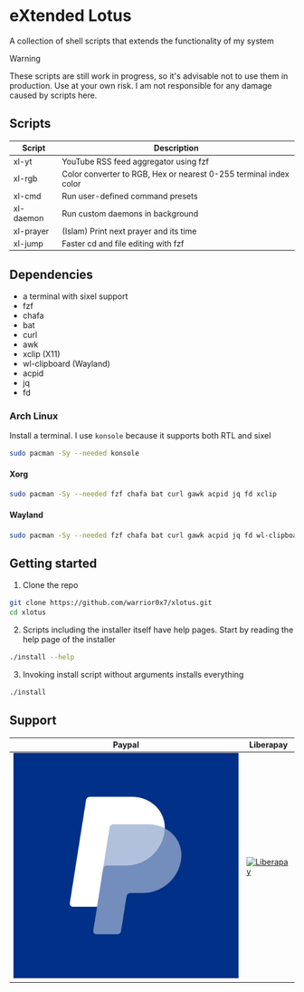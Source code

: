 # eXtended Lotus
A collection of shell scripts that extends the functionality of my system

> [!Warning]
>These scripts are still work in progress, so it's advisable not to use them
>in production. Use at your own risk. I am not responsible for any damage caused
>by scripts here.

## Scripts
|Script|Description|
|--|--|
|xl-yt|YouTube RSS feed aggregator using fzf|
|xl-rgb|Color converter to RGB, Hex or nearest 0-255 terminal index color|
|xl-cmd|Run user-defined command presets|
|xl-daemon|Run custom daemons in background|
|xl-prayer|(Islam) Print next prayer and its time|
|xl-jump|Faster cd and file editing with fzf|

## Dependencies
- a terminal with sixel support
- fzf
- chafa
- bat
- curl
- awk
- xclip (X11)
- wl-clipboard (Wayland)
- acpid
- jq
- fd

### Arch Linux
Install a terminal. I use `konsole` because it supports both RTL and sixel
```Bash
sudo pacman -Sy --needed konsole
```
#### Xorg
```Bash
sudo pacman -Sy --needed fzf chafa bat curl gawk acpid jq fd xclip
```
#### Wayland
```Bash
sudo pacman -Sy --needed fzf chafa bat curl gawk acpid jq fd wl-clipboard
```

## Getting started
1. Clone the repo
```Bash
git clone https://github.com/warrior0x7/xlotus.git
cd xlotus
```
2. Scripts including the installer itself have help pages. Start by reading the help page of the installer
```Bash
./install --help
```

3. Invoking install script without arguments installs everything
```Bash
./install
```

## Support
|Paypal|Liberapay|
|--|--|
[![paypal](assets/paypal.png)](https://www.paypal.me/warrior0x7) | [![Liberapay](https://liberapay.com/assets/widgets/donate.svg)](https://liberapay.com/Warrior0x7/donate)

